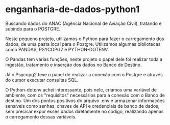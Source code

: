 # enganharia-de-dados-python1

Buscando dados do ANAC (Agência Nacional de Aviação Civil), tratando e subindo para o POSTGRE.

Neste pequeno projeto, utilizamos o Python para fazer o carregamento dos dados, de uma pasta local para o Postgre.
Utilizamos algumas bibliotecas como PANDAS, PSYCOPG2 e PYTHON-DOTENV.

O Pandas tem várias funções, neste projeto o papel dele foi realizar toda a ingestão, tratamento e inserção dos dados no Banco de Destino.

Já o Psycopg2 teve o papel de realizar a conexão com o Postgre e através do cursor executar consultas SQL.

O Python-dotenv achei interessante, pois nele, criamos uma variável de ambiente, com os "requisitos" necessários para a conexão com o Banco de destino.
Um dos pontos positivos do arquivo .env é armazenar informações sensíveis como senhas, chaves de API e credenciais de banco de dados, sem precisar expor esses dados diretamente no código, realizando apenas o carregamento dessas variáveis.
